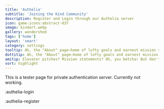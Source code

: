 ```yaml
---
title: 'Authelia'
subtitle: 'Joining the Kind Community'
description: Register and Login through our Authelia server
icon: game-icons:abstract-037
image: kindart.webp
gallery: wondershed
tags: ['home']
layout: 'smart'
category: settings
tooltip: Ah, the "About" page—home of lofty goals and earnest mission statements. But really, welcome! We're all about creating nifty AI-human interaction tools. Stick around and you might just become part of our mission.
dottitip: Ah, the "About" page—home of lofty goals and earnest mission statements. But truly, welcome! We really care about what we do.
amitip: Elevator pitches? Mission statements? Oh, you betcha! But don't let the corporate lingo fool you. We're as grassroots as a digital butterfly can be! Flutter around and learn what makes us tick. 🦋🌈
sort: highlight
---
```


This is a tester page for private authentication server. Currently not working.

:authelia-login

:authelia-register
